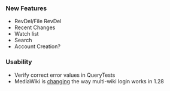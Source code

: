 ### New Features
* RevDel/File RevDel
* Recent Changes
* Watch list
* Search
* Account Creation?

### Usability
* Verify correct error values in QueryTests
* MediaWiki is [changing](https://phabricator.wikimedia.org/T121527) the way multi-wiki login works in 1.28